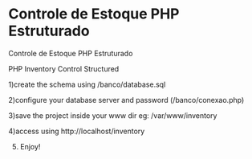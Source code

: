 Controle de Estoque PHP Estruturado 
===================================

Controle de Estoque PHP Estruturado 

PHP Inventory Control Structured

1)create the schema using /banco/database.sql

2)configure your database server and password (/banco/conexao.php)

3)save the project inside your www dir eg: /var/www/inventory

4)access using http://localhost/inventory


5) Enjoy!



